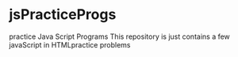 # jsPracticeProgs
practice Java Script Programs 
This repository is just contains a few javaScript in HTMLpractice problems
